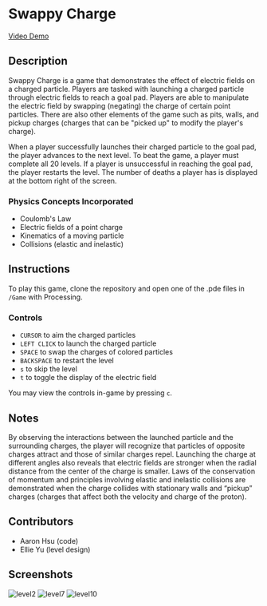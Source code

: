 # Swappy Charge

[Video Demo](https://youtu.be/P-5qF49NRmY)

## Description
Swappy Charge is a game that demonstrates the effect of electric fields on a charged particle. Players are tasked with launching a charged particle through electric fields to reach a goal pad. Players are able to manipulate the electric field by swapping (negating) the charge of certain point particles. There are also other elements of the game such as pits, walls, and pickup charges (charges that can be "picked up" to modify the player's charge). 

When a player successfully launches their charged particle to the goal pad, the player advances to the next level. To beat the game, a player must complete all 20 levels. If a player is unsuccessful in reaching the goal pad, the player restarts the level. The number of deaths a player has is displayed at the bottom right of the screen.

### Physics Concepts Incorporated
- Coulomb's Law
- Electric fields of a point charge
- Kinematics of a moving particle
- Collisions (elastic and inelastic)


## Instructions
To play this game, clone the repository and open one of the .pde files in `/Game` with Processing.

### Controls
- `CURSOR` to aim the charged particles
- `LEFT CLICK` to launch the charged particle
- `SPACE` to swap the charges of colored particles
- `BACKSPACE` to restart the level
- `s` to skip the level
- `t` to toggle the display of the electric field

You may view the controls in-game by pressing `c`.


## Notes
By observing the interactions between the launched particle and the surrounding charges, the player will recognize that particles of opposite charges attract and those of similar charges repel. Launching the charge at different angles also reveals that electric fields are stronger when the radial distance from the center of the charge is smaller. Laws of the conservation of momentum and principles involving elastic and inelastic collisions are demonstrated when the charge collides with stationary walls and “pickup” charges (charges that affect both the velocity and charge of the proton).

## Contributors
- Aaron Hsu (code)
- Ellie Yu (level design)

## Screenshots
![level2](https://github.com/chicknmilk/electricity/blob/main/screenshots/level2_screenshot.png)
![level7](https://github.com/chicknmilk/electricity/blob/main/screenshots/level7_screenshot.png)
![level10](https://github.com/chicknmilk/electricity/blob/main/screenshots/level10_screenshot.png)

